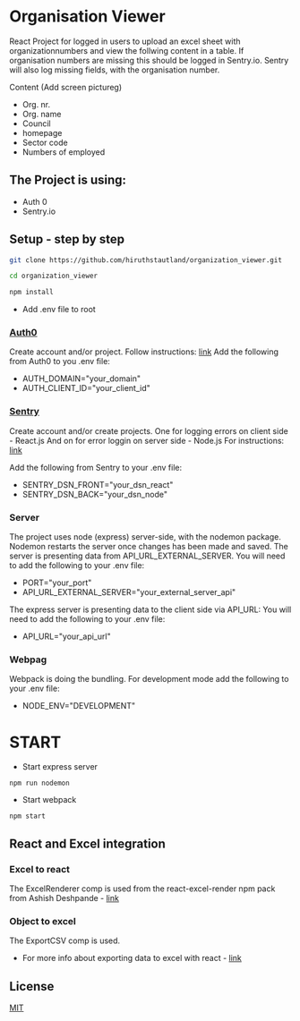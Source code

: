 # Organisation Viewer

React Project for logged in users to upload an excel sheet with organizationnumbers and view the follwing content in a table.
If organisation numbers are missing this should be logged in Sentry.io.
Sentry will also log missing fields, with the organisation number.

Content (Add screen pictureg)

- Org. nr.
- Org. name
- Council
- homepage
- Sector code
- Numbers of employed

## The Project is using:

- Auth 0
- Sentry.io

## Setup - step by step

```bash
git clone https://github.com/hiruthstautland/organization_viewer.git

cd organization_viewer

npm install
```

- Add .env file to root

### [Auth0](https://auth0.com/)

Create account and/or project.
Follow instructions: [link](https://auth0.com/signup?&signUpData=%7B%22category%22%3A%22button%22%7D)
Add the following from Auth0 to you .env file:

- AUTH_DOMAIN="your_domain"
- AUTH_CLIENT_ID="your_client_id"

### [Sentry](https://sentry.io/welcome/)

Create account and/or create projects.
One for logging errors on client side - React.js
And on for error loggin on server side - Node.js
For instructions: [link](https://sentry.io/signup/)

Add the following from Sentry to your .env file:

- SENTRY_DSN_FRONT="your_dsn_react"
- SENTRY_DSN_BACK="your_dsn_node"

### Server

The project uses node (express) server-side, with the nodemon package.
Nodemon restarts the server once changes has been made and saved.
The server is presenting data from API_URL_EXTERNAL_SERVER.
You will need to add the following to your .env file:

- PORT="your_port"
- API_URL_EXTERNAL_SERVER="your_external_server_api"

The express server is presenting data to the client side via API_URL:
You will need to add the following to your .env file:

- API_URL="your_api_url"

### Webpag

Webpack is doing the bundling.
For development mode add the following to your .env file:

- NODE_ENV="DEVELOPMENT"

# START

- Start express server

```
npm run nodemon
```

- Start webpack

```
npm start
```

## React and Excel integration

### Excel to react

The ExcelRenderer comp is used from the react-excel-render npm pack from Ashish Deshpande - [link](https://github.com/ashishd751/react-excel-renderer)

### Object to excel

The ExportCSV comp is used.

- For more info about exporting data to excel with react - [link](https://blog.bitsrc.io/exporting-data-to-excel-with-react-6943d7775a92#:~:text=Here%20is%20a%20simple%20app,downloaded%20in%20an%20excel%20sheet.&text=You%20can%20import%20the%20project%20from%20here%20and%20run%20it%20directly)

## License

[MIT](https://choosealicense.com/licenses/mit/)
